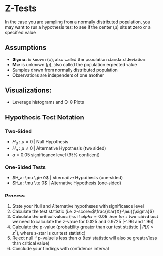 # Z-Tests
In the case you are sampling from a normally distributed population, you may want to run a hypothesis test to see if the center ($\mu$) sits at zero or a specified value. 
## Assumptions
- **Sigma:** is known ($\sigma$), also called the population standard deviation
- **Mu:** is unknown ($\mu$), also called the population expected value
- Samples drawn from normally distributed population
- Observations are independent of one another
## Visualizations:
- Leverage histograms and Q-Q Plots
## Hypothesis Test Notation
### Two-Sided
- $H_0: \mu=0$ | Null Hypothesis
- $H_a: \mu \ne 0$ | Alternative Hypothesis (two sided)
- $\alpha=0.05$ significance level (95% confident)
### One-Sided Tests
- $H_a: \mu \gte 0$ | Alternative Hypothesis (one-sided)
- $H_a: \mu \lte 0$ | Alternative Hypothesis (one-sided)
### Process
1. State your Null and Alternative hypotheses with significance level
2. Calculate the test statistic (i.e. z-score=$\frac{\bar{X}-\mu}{\sigma}$)
3. Calculate the critical values (i.e. if $alpha=0.05$ then for a two-sided test we need to calculate the z-value for 0.025 and 0.9725 |-1.96 and 1.96)
4. Calculate the p-value (probability greater than our test statistic | $P(X>z^*)$, where z-star is our test statistic)
5. Reject null if p-value is less than $\alpha$ (test statistic will also be greater/less than critical value)
6. Conclude your findings with confidence interval
